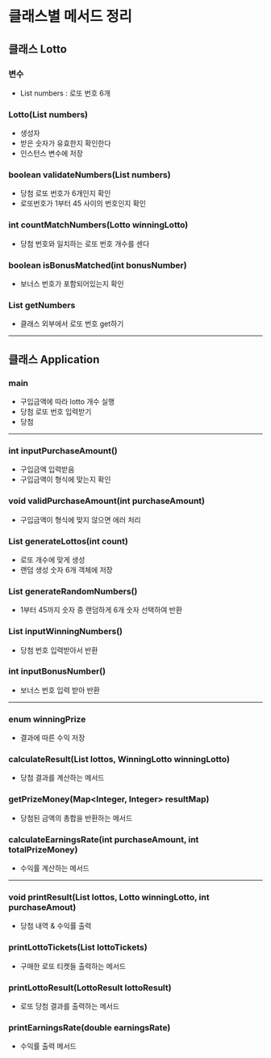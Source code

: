 # 클래스별 메서드 정리

## 클래스 Lotto
### 변수
- List<Integer> numbers : 로또 번호 6개

### Lotto(List<Integer> numbers)
- 생성자
- 받은 숫자가 유효한지 확인한다
- 인스턴스 변수에 저장

### boolean validateNumbers(List<Integer> numbers)
- 당첨 로또 번호가 6개인지 확인
- 로또번호가 1부터 45 사이의 번호인지 확인

### int countMatchNumbers(Lotto winningLotto)
- 당첨 번호와 일치하는 로또 번호 개수를 센다

### boolean isBonusMatched(int bonusNumber)
- 보너스 번호가 포함되어있는지 확인

### List<Integer> getNumbers
- 클래스 외부에서 로또 번호 get하기

---

## 클래스 Application

### main
- 구입금액에 따라 lotto 개수 실행
- 당첨 로또 번호 입력받기
- 당첨

---
### int inputPurchaseAmount()
- 구입금액 입력받음
- 구입금액이 형식에 맞는지 확인

### void validPurchaseAmount(int purchaseAmount)
- 구입금액이 형식에 맞지 않으면 에러 처리

### List<Lotto> generateLottos(int count)
- 로또 개수에 맞게 생성
- 랜덤 생성 숫자 6개 객체에 저장

### List<Integer> generateRandomNumbers()
- 1부터 45까지 숫자 중 랜덤하게 6개 숫자 선택하여 반환

### List<Integer> inputWinningNumbers()
- 당첨 번호 입력받아서 반환

### int inputBonusNumber()
- 보너스 번호 입력 받아 반환

---
### enum winningPrize
- 결과에 따른 수익 저장

### calculateResult(List<Lotto> lottos, WinningLotto winningLotto)
- 당첨 결과를 계산하는 메서드
### getPrizeMoney(Map<Integer, Integer> resultMap)
- 당첨된 금액의 총합을 반환하는 메서드
### calculateEarningsRate(int purchaseAmount, int totalPrizeMoney)
- 수익률 계산하는 메서드

---

### void printResult(List<Lotto> lottos, Lotto winningLotto, int purchaseAmout)
- 당첨 내역 & 수익률 출력

### printLottoTickets(List<LottoTicket> lottoTickets)
- 구매한 로또 티켓들 출력하는 메서드
### printLottoResult(LottoResult lottoResult)
- 로또 당첨 결과를 출력하는 메서드
### printEarningsRate(double earningsRate)
- 수익률 출력 메서드